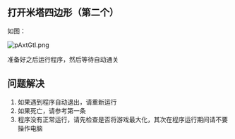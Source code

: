 ## 打开米塔四边形（第二个）

如图：

![pAxtGtI.png](https://s21.ax1x.com/2024/12/29/pAxtGtI.png)

准备好之后运行程序，然后等待自动通关



## 问题解决

1. 如果遇到程序自动退出，请重新运行
2. 如果死亡，请参考第一条
3. 程序没有正常运行，请先检查是否将游戏最大化，其次在程序运行期间请不要操作电脑

